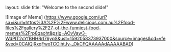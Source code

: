 layout: slide
title: "Welcome to the second slide!" 


![Image of Meme]
(https://www.google.com/url?sa=i&url=https%3A%2F%2Fwww.delicious.com.au%2Ffood-files%2Fgallery%2F27-of-the-funniest-food-memes%2Frp8qaoht&psig=AOvVaw3-WdPIT2cYfBHHRrI76ypS&ust=1592058373937000&source=images&cd=vfe&ved=0CAIQjRxqFwoTCOihtJy-_OkCFQAAAAAdAAAAABAD)
